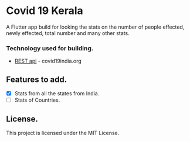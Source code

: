 # Covid 19 Kerala

A Flutter app build for looking the stats on the number of people effected, newly effected, total number and many other stats.

### Technology used for building.

- [REST api](https://api.covid19india.org/) - covid19india.org

## Features to add.

- [x] Stats from all the states from India.
- [ ] Stats of Countries.

## License.

This project is licensed under the MIT License.
